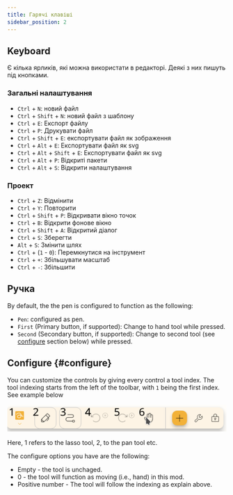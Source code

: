 ```yaml
---
title: Гарячі клавіші
sidebar_position: 2
---
```


## Keyboard

Є кілька ярликів, які можна використати в редакторі.
Деякі з них пишуть під кнопками.

### Загальні налаштування

- `Ctrl` + `N`: новий файл
- `Ctrl` + `Shift` + `N`: новий файл з шаблону
- `Ctrl` + `E`: Експорт файлу
- `Ctrl` + `P`: Друкувати файл
- `Ctrl` + `Shift` + `E`: експортувати файл як зображення
- `Ctrl` + `Alt` + `E`: Експортувати файл як svg
- `Ctrl` + `Alt` + `Shift` + `E`: Експортувати файл як svg
- `Ctrl` + `Alt` + `P`: Відкриті пакети
- `Ctrl` + `Alt` + `S`: Відкрити налаштування

### Проект

- `Ctrl` + `Z`: Відмінити
- `Ctrl` + `Y`: Повторити
- `Ctrl` + `Shift` + `P`: Відкривати вікно точок
- `Ctrl` + `B`: Відкрити фонове вікно
- `Ctrl` + `Shift` + `A`: Відкритий діалог
- `Ctrl` + `S`: Зберегти
- `Alt` + `S`: Змінити шлях
- `Ctrl` + (`1` - `0`): Перемкнутися на інструмент
- `Ctrl` + `+`: Збільшувати масштаб
- `Ctrl` + `-`: Збільшити

## Ручка

By default, the the pen is configured to function as the following:

- `Pen`: configured as pen.
- `First` (Primary button, if supported): Change to hand tool while pressed.
- `Second` (Secondary button, if supported): Change to second tool (see [configure](#configure) section below)  while pressed.

## Configure {#configure}

You can customize the controls by giving every control a tool index. The tool indexing starts from the left of the toolbar, with `1` being the first index. See example below

![toolbar numbered](toolbar_numbered.png)

Here, 1 refers to the lasso tool, 2, to the pan tool etc.

The configure options you have are the following:

- Empty - the tool is unchaged.
- 0 - the tool will function as moving (i.e., hand) in this mod.
- Positive number - The tool will follow the indexing as explain above.
